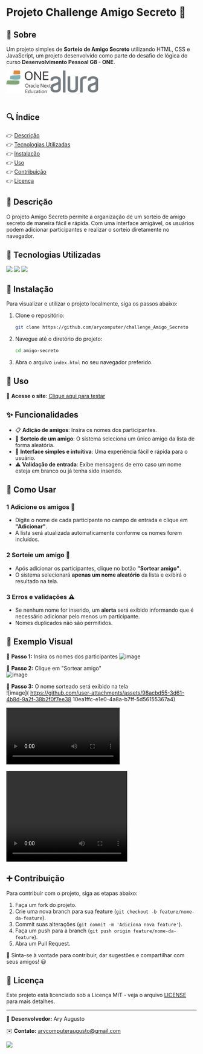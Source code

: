 # Projeto Challenge Amigo Secreto 🎁 <!--<img align="rigth" src="assets/amigo_secreto.svg" height="100px" alt="logo Alura">  -->

## 🔖 Sobre

Um projeto simples de **Sorteio de Amigo Secreto** utilizando HTML, CSS e JavaScript, um projeto desenvolvido como parte do desafio de lógica do curso **Desenvolvimento Pessoal G8 - ONE**.

<div width="100%">
<img align="left" src="assets/oneOracle.svg" height="60px" alt= "Projeto G One">
<img align="rigth" src="assets/logo-alura.svg" height="60px" alt="logo Alura">
</div>

</br>  

## :mag: Índice

:point_right: [Descrição](#descrição)  
:point_right: [Tecnologias Utilizadas](#tecnologias-utilizadas)  
:point_right: [Instalação](#instalação)  
:point_right: [Uso](#uso)  
:point_right: [Contribuição](#contribuição)  
:point_right: [Licença](#licença)  

## :pencil: Descrição

O projeto Amigo Secreto permite a organização de um sorteio de amigo secreto de maneira fácil e rápida. Com uma interface amigável, os usuários podem adicionar participantes e realizar o sorteio diretamente no navegador.

## 🚀 **Tecnologias Utilizadas**
<!--
[![discord](https://custom-icon-badges.demolab.com/discord/819650821314052106?color=7289DA&logo=comments&label=Alura&logoColor=white)](https://discord.gg/fPrdqh3Zfu "Dev Pro Tips Discussion & Support Server")-->

<div>
  <img src="https://img.shields.io/badge/HTML-239120?style=for-the-badge&logo=html5&logoColor=white&color=orange">
  <img src="https://img.shields.io/badge/CSS-239120?&style=for-the-badge&logo=css3&logoColor=white&color=8e60b4">
  <img src="https://img.shields.io/badge/JavaScript-F7DF1E?style=for-the-badge&logo=javascript&logoColor=black">
</div>

## :hammer: Instalação

Para visualizar e utilizar o projeto localmente, siga os passos abaixo:

1. Clone o repositório:
    ```bash
    git clone https://github.com/arycomputer/challenge_Amigo_Secreto
    ```

2. Navegue até o diretório do projeto:
    ```bash
    cd amigo-secreto
    ```
3. Abra o arquivo `index.html` no seu navegador preferido.

## :gift: Uso

🔗 **Acesse o site**: [Clique aqui para testar](https://arycomputer.github.io/challenge_Amigo_Secreto/)

## ✨ Funcionalidades

- 📋 **Adição de amigos**: Insira os nomes dos participantes.
- 🎲 **Sorteio de um amigo**: O sistema seleciona um único amigo da lista de forma aleatória.
- 🔎 **Interface simples e intuitiva**: Uma experiência fácil e rápida para o usuário.
- ⚠️ **Validação de entrada**: Exibe mensagens de erro caso um nome esteja em branco ou já tenha sido inserido.

## 📌 Como Usar

### 1 Adicione os amigos 👥
- Digite o nome de cada participante no campo de entrada e clique em **"Adicionar"**.
- A lista será atualizada automaticamente conforme os nomes forem incluídos.

### 2 Sorteie um amigo 🎲
- Após adicionar os participantes, clique no botão **"Sortear amigo"**.
- O sistema selecionará **apenas um nome aleatório** da lista e exibirá o resultado na tela.

### 3 Erros e validações ⚠️
- Se nenhum nome for inserido, um **alerta** será exibido informando que é necessário adicionar pelo menos um participante.
- Nomes duplicados não são permitidos.


## 🎯 Exemplo Visual

📍 **Passo 1:** Insira os nomes dos participantes 
![image](https://github.com/user-attachments/assets/f18753d5-4df2-4d3c-9dcf-8c095d608ce3)

📍 **Passo 2:** Clique em "Sortear amigo"  
![image](https://github.com/user-attachments/assets/275ad83c-8563-48e1-848a-076dfe0df64e)

📍 **Passo 3:** O nome sorteado será exibido na tela  
![image](
https://github.com/user-attachments/assets/98acbd55-3d61-4b8d-9a2f-38b2f0f7ee38
10ea1ffc-e1e0-4a8a-b7ff-5d56155367a4)

![](https://github.com/user-attachments/assets/challenge.mp4)

<video src="assets/challenge.mp4" width="320" height="240" controls></video>

## :heavy_plus_sign: Contribuição

Para contribuir com o projeto, siga as etapas abaixo:

1. Faça um fork do projeto.
2. Crie uma nova branch para sua feature (`git checkout -b feature/nome-da-feature`).
3. Commit suas alterações (`git commit -m 'Adiciona nova feature'`).
4. Faça um push para a branch (`git push origin feature/nome-da-feature`).
5. Abra um Pull Request.

📢 Sinta-se à vontade para contribuir, dar sugestões e compartilhar com seus amigos! 😃

## :newspaper: Licença

Este projeto está licenciado sob a Licença MIT - veja o arquivo [LICENSE](LICENSE) para mais detalhes.

---
📌 **Desenvolvedor:** Ary Augusto

✉️ **Contato:** [arycomputeraugusto@gmail.com](mailto:arycomputeraugusto@gmail.com)

![](https://api.visitorbadge.io/api/VisitorHit?user=arycomputer&repo=challenge_Amigo_Secreto&countColor=%237B1E7A)

